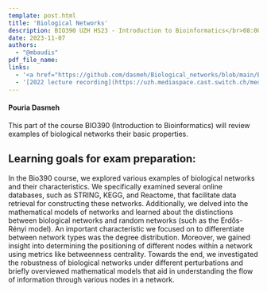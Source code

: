 ```yaml
---
template: post.html
title: 'Biological Networks'
description: BIO390 UZH HS23 - Introduction to Bioinformatics</br>08:00-09:45 @ UZH Irchel Y03-G-85
date: 2023-11-07
authors:
  - "@mbaudis"
pdf_file_name:
links:
  - '<a href="https://github.com/dasmeh/Biological_networks/blob/main/Bio390_Pouria_Dasmeh_HS23.pdf">[Slides lecture 2023]</a> (Pouria Dasmeh; PDF)'
  - '[2022 lecture recording](https://uzh.mediaspace.cast.switch.ch/media/Introduction+to+Bioinformatics+-+Lecture+08A+Biological+Networks/0_6s062vo9)'
---
```


#### Pouria Dasmeh

This part of the course BIO390 (Introduction to Bioinformatics) will review
examples of biological networks their basic properties. 

<!--more-->

## Learning goals for exam preparation:

In the Bio390 course, we explored various examples of biological networks and their characteristics. We specifically examined several online databases, such as STRING, KEGG, and Reactome, that facilitate data retrieval for constructing these networks. Additionally, we delved into the mathematical models of networks and learned about the distinctions between biological networks and random networks (such as the Erdős-Rényi model). An important characteristic we focused on to differentiate between network types was the degree distribution. Moreover, we gained insight into determining the positioning of different nodes within a network using metrics like betweenness centrality. Towards the end, we investigated the robustness of biological networks under different perturbations and briefly overviewed mathematical models that aid in understanding the flow of information through various nodes in a network.


